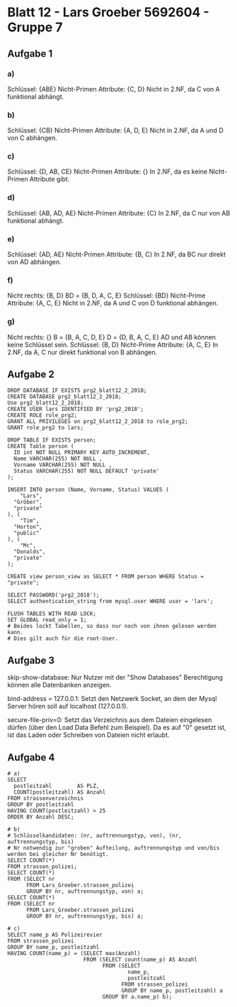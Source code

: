 # Blatt 12 - Lars Groeber 5692604 - Gruppe 7

## Aufgabe 1

### a)

Schlüssel: {ABE}
Nicht-Primen Attribute: {C, D}
Nicht in 2.NF, da C von A funktional abhängt.

### b)

Schlüssel: {CB}
Nicht-Primen Attribute: {A, D, E}
Nicht in 2.NF, da A und D von C abhängen.

### c)

Schlüssel: {D, AB, CE}
Nicht-Primen Attribute: {}
In 2.NF, da es keine Nicht-Primen Attribute gibt.

### d)

Schlüssel: {AB, AD, AE}
Nicht-Primen Attribute: {C}
In 2.NF, da C nur von AB funktional abhängt.

### e)

Schlüssel: {AD, AE}
Nicht-Primen Attribute: {B, C}
In 2.NF, da BC nur direkt von AD abhängen.

### f)

Nicht rechts: {B, D}
BD = {B, D, A, C, E}
Schlüssel: {BD}
Nicht-Prime Attribute: {A, C, E}
Nicht in 2.NF, da A und C von D funktional abhängen.

### g)

Nicht rechts: {}
B = {B, A, C, D, E}
D = {D, B, A, C, E}
AD und AB können keine Schlüssel sein.
Schlüssel: {B, D}
Nicht-Prime Attribute: {A, C, E}
In 2.NF, da A, C nur direkt funktional von B abhängen.

## Aufgabe 2

```mysql
DROP DATABASE IF EXISTS prg2_blatt12_2_2018;
CREATE DATABASE prg2_blatt12_2_2018;
Use prg2_blatt12_2_2018;
CREATE USER lars IDENTIFIED BY 'prg2_2018';
CREATE ROLE role_prg2;
GRANT ALL PRIVILEGES on prg2_blatt12_2_2018 to role_prg2;
GRANT role_prg2 to lars;

DROP TABLE IF EXISTS person;
CREATE Table person (
  ID int NOT NULL PRIMARY KEY AUTO_INCREMENT,
  Name VARCHAR(255) NOT NULL ,
  Vorname VARCHAR(255) NOT NULL ,
  Status VARCHAR(255) NOT NULL DEFAULT 'private'
);

INSERT INTO person (Name, Vorname, Status) VALUES (
    "Lars",
  "Gröber",
  "private"
), (
    "Tim",
  "Horton",
  "public"
), (
    "Mc",
  "Donalds",
  "private"
);

CREATE view person_view as SELECT * FROM person WHERE Status = "private";

SELECT PASSWORD('prg2_2018');
SELECT authentication_string from mysql.user WHERE user = 'lars';

FLUSH TABLES WITH READ LOCK;
SET GLOBAL read_only = 1;
# Beides lockt Tabellen, so dass nur noch von ihnen gelesen werden kann.
# Dies gilt auch für die root-User.
```

## Aufgabe 3

skip-show-database: Nur Nutzer mit der "Show Databases" Berechtigung können alle Datenbanken anzeigen.

bind-address = 127.0.0.1: Setzt den Netzwerk Socket, an dem der Mysql Server hören soll auf localhost (127.0.0.1).

secure-file-priv=0: Setzt das Verzeichnis aus dem Dateien eingelesen dürfen (über den Load Data Befehl zum Beispiel). Da es auf "0" gesetzt ist, ist das Laden oder Schreiben von Dateien nicht erlaubt.

## Aufgabe 4

```mysql
# a)
SELECT
  postleitzahl        AS PLZ,
  COUNT(postleitzahl) AS Anzahl
FROM strassenverzeichnis
GROUP BY postleitzahl
HAVING COUNT(postleitzahl) > 25
ORDER BY Anzahl DESC;

# b)
# Schlüsselkandidaten: (nr, auftrennungstyp, von), (nr, auftrennungstyp, bis)
# Nr notwendig zur "groben" Aufteilung, auftrennungstyp und von/bis werden bei gleicher Nr benötigt.
SELECT COUNT(*)
FROM strassen_polizei;
SELECT COUNT(*)
FROM (SELECT nr
      FROM Lars_Groeber.strassen_polizei
      GROUP BY nr, auftrennungstyp, von) a;
SELECT COUNT(*)
FROM (SELECT nr
      FROM Lars_Groeber.strassen_polizei
      GROUP BY nr, auftrennungstyp, bis) a;

# c)
SELECT name_p AS Polizeirevier
FROM strassen_polizei
GROUP BY name_p, postleitzahl
HAVING COUNT(name_p) = (SELECT max(Anzahl)
                        FROM (SELECT count(name_p) AS Anzahl
                              FROM (SELECT
                                      name_p,
                                      postleitzahl
                                    FROM strassen_polizei
                                    GROUP BY name_p, postleitzahl) a
                              GROUP BY a.name_p) b);
```
